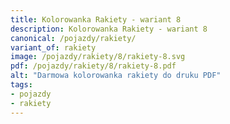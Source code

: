 ```yaml
---
title: Kolorowanka Rakiety - wariant 8
description: Kolorowanka Rakiety - wariant 8
canonical: /pojazdy/rakiety/
variant_of: rakiety
image: /pojazdy/rakiety/8/rakiety-8.svg
pdf: /pojazdy/rakiety/8/rakiety-8.pdf
alt: "Darmowa kolorowanka rakiety do druku PDF"
tags:
- pojazdy
- rakiety
---
```

